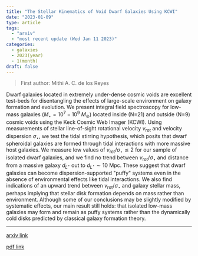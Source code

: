 ```yaml
---
title: "The Stellar Kinematics of Void Dwarf Galaxies Using KCWI"
date: "2023-01-09"
type: article
tags:
  - "arxiv"
  - "most recent update (Wed Jan 11 2023)"
categories:
  - galaxies
  - 2023(year)
  - 1(month)
draft: false
---
```


> First author: Mithi A. C. de los Reyes

 Dwarf galaxies located in extremely under-dense cosmic voids are excellent
test-beds for disentangling the effects of large-scale environment on galaxy
formation and evolution. We present integral field spectroscopy for low-mass
galaxies ($M_{\star}=10^{7}-10^{9}~M_{\odot}$) located inside (N=21) and
outside (N=9) cosmic voids using the Keck Cosmic Web Imager (KCWI). Using
measurements of stellar line-of-sight rotational velocity $v_{\mathrm{rot}}$
and velocity dispersion $\sigma_{\star}$, we test the tidal stirring
hypothesis, which posits that dwarf spheroidal galaxies are formed through
tidal interactions with more massive host galaxies. We measure low values of
$v_{\mathrm{rot}}/\sigma_{\star}\lesssim2$ for our sample of isolated dwarf
galaxies, and we find no trend between $v_{\mathrm{rot}}/\sigma_{\star}$ and
distance from a massive galaxy $d_{L^{\star}}$ out to $d_{L^{\star}}\sim10$
Mpc. These suggest that dwarf galaxies can become dispersion-supported "puffy"
systems even in the absence of environmental effects like tidal interactions.
We also find indications of an upward trend between
$v_{\mathrm{rot}}/\sigma_{\star}$ and galaxy stellar mass, perhaps implying
that stellar disk formation depends on mass rather than environment. Although
some of our conclusions may be slightly modified by systematic effects, our
main result still holds: that isolated low-mass galaxies may form and remain as
puffy systems rather than the dynamically cold disks predicted by classical
galaxy formation theory.

---
[arxiv link](http://arxiv.org/abs/2301.03721v1)

[pdf link](http://arxiv.org/pdf/2301.03721v1)
